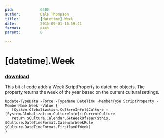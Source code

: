 ```yaml
---
pid:            6500
author:         Dale Thompson
title:          [datetime].Week
date:           2016-09-01 15:59:41
format:         posh
parent:         0

---
```


# [datetime].Week

### [download](Scripts\6500.ps1)

This bit of code adds a Week ScriptProperty to datetime objects. The property returns the week of the year based on the current cultural settings.

```posh
Update-TypeData -Force -TypeName DateTime -MemberType ScriptProperty -MemberName Week -Value {
   [System.Globalization.CultureInfo]$Culture = [System.Globalization.CultureInfo]::CurrentCulture
   return $Culture.Calendar.GetWeekOfYear($this, $Culture.DateTimeFormat.CalendarWeekRule, $Culture.DateTimeFormat.FirstDayOfWeek)
}

```
